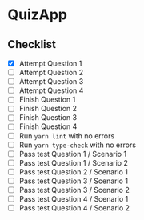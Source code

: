 # QuizApp
## Checklist

  - [x] Attempt Question 1
  - [ ] Attempt Question 2
  - [ ] Attempt Question 3
  - [ ] Attempt Question 4
  - [ ] Finish Question 1
  - [ ] Finish Question 2
  - [ ] Finish Question 3
  - [ ] Finish Question 4
  - [ ] Run `yarn lint` with no errors
  - [ ] Run `yarn type-check` with no errors
  - [ ] Pass test Question 1 / Scenario 1
  - [ ] Pass test Question 1 / Scenario 2
  - [ ] Pass test Question 2 / Scenario 1
  - [ ] Pass test Question 3 / Scenario 1
  - [ ] Pass test Question 3 / Scenario 2
  - [ ] Pass test Question 4 / Scenario 1
  - [ ] Pass test Question 4 / Scenario 2
